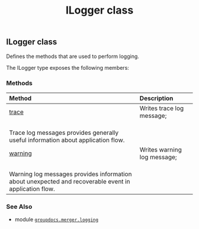 ﻿---
title: ILogger class
second_title: GroupDocs.Merger for Python via .NET API References
description: 
type: docs
url: /python-net/groupdocs.merger.logging/ilogger/
is_root: false
weight: 20
---

## ILogger class

Defines the methods that are used to perform logging.



The ILogger type exposes the following members:

### Methods
| Method | Description |
| :- | :- |
| [trace](/merger/python-net/groupdocs.merger.logging/ilogger/trace/#str) | Writes trace log message;<br/>Trace log messages provides generally useful information about application flow. |
| [warning](/merger/python-net/groupdocs.merger.logging/ilogger/warning/#str) | Writes warning log message;<br/>Warning log messages provides information about unexpected and recoverable event in application flow. |



### See Also
* module [`groupdocs.merger.logging`](..)
